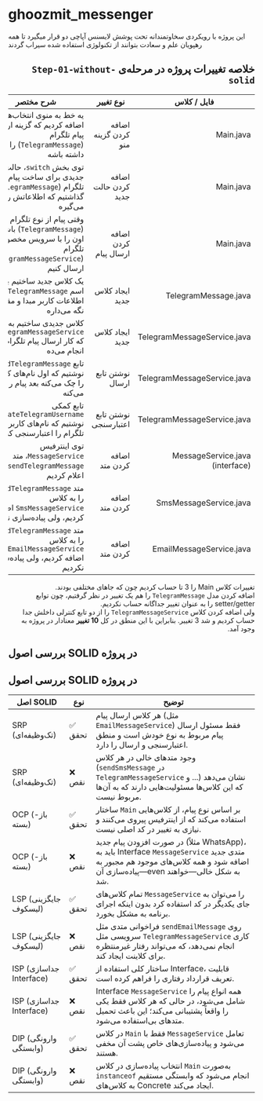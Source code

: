 # ghoozmit_messenger
این پروژه با رویکردی سخاوتمندانه تحت پوشش لایسنس آپاچی دو قرار میگیرد تا همه رهپویان علم و سعادت بتوانند از تکنولوژی استفاده شده سیراب گردند

<div dir="rtl">

## خلاصه تغییرات پروژه در مرحله‌ی `Step-01-without-solid`

| فایل / کلاس                       | نوع تغییر             | شرح مختصر                           |
|----------------------------------|-----------------------|-----------------------------------------------------------------|
| Main.java                        | اضافه کردن گزینه منو  | یه خط به منوی انتخاب‌ها اضافه کردیم که گزینه ارسال پیام تلگرام (`TelegramMessage`) را هم داشته باشه |
| Main.java                        | اضافه کردن حالت جدید  | توی بخش `switch`، حالت جدیدی برای ساخت پیام تلگرام (`TelegramMessage`) گذاشتیم که اطلاعاتش را می‌گیره |
| Main.java                        | اضافه کردن ارسال پیام | وقتی پیام از نوع تلگرام (`TelegramMessage`) باشه، اون را با سرویس مخصوص تلگرام (`TelegramMessageService`) ارسال کنیم |
| TelegramMessage.java             | ایجاد کلاس جدید       | یک کلاس جدید ساختیم به اسم `TelegramMessage` که اطلاعات کاربر مبدا و مقصد را نگه می‌داره |
| TelegramMessageService.java      | ایجاد کلاس جدید       | کلاس جدیدی ساختیم به اسم `TelegramMessageService` که کار ارسال پیام تلگرام را انجام می‌ده |
| TelegramMessageService.java      | نوشتن تابع ارسال     | تابع `sendTelegramMessage` نوشتیم که اول نام‌های کاربری را چک می‌کنه بعد پیام را چاپ می‌کنه |
| TelegramMessageService.java      | نوشتن تابع اعتبارسنجی | تابع کمکی `validateTelegramUsername` نوشتیم که نام‌های کاربری تلگرام را اعتبارسنجی کنه |
| MessageService.java (interface)  | اضافه کردن متد       | توی اینترفیس `MessageService`، متد `sendTelegramMessage` را اعلام کردیم |
| SmsMessageService.java           | اضافه کردن متد       | متد `sendTelegramMessage` را به کلاس `SmsMessageService` اضافه کردیم، ولی پیاده‌سازی نکردیم |
| EmailMessageService.java         | اضافه کردن متد       | متد `sendTelegramMessage` را به کلاس `EmailMessageService` اضافه کردیم، ولی پیاده‌سازی نکردیم |


تغییرات کلاس Main را 3 تا حساب کردیم چون که جاهای مختلفی بودند.<br>
اضافه کردن مدل `TelegramMessage` را هم یک تغییر در نظر گرفتیم، چون توابع setter/getter را به عنوان تغییر جداگانه حساب نکردیم.
<br>
ولی اضافه کردن کلاس `TelegramMessageService` را از دو تابع کنترلی داخلش جدا حساب کردیم و شد 3 تغییر.
بنابراین با این منطق در کل <b>10 تغییر</b> معنادار در پروژه به وجود آمد.
</div>

## بررسی اصول SOLID در پروژه

## بررسی اصول SOLID در پروژه

| اصل SOLID | نوع | توضیح |
|-----------|------|--------|
| SRP (تک‌وظیفه‌ای) | ✅ تحقق | هر کلاس ارسال پیام (مثل `EmailMessageService`) فقط مسئول ارسال پیام مربوط به نوع خودش است و منطق اعتبارسنجی و ارسال را دارد. |
| SRP (تک‌وظیفه‌ای) | ❌ نقص | وجود متدهای خالی در هر کلاس (`sendSmsMessage` در `TelegramMessageService` و ...) نشان می‌دهد که این کلاس‌ها مسئولیت‌هایی دارند که به آن‌ها مربوط نیست. |
| OCP (باز-بسته) | ✅ تحقق | ساختار `Main` بر اساس نوع پیام، از کلاس‌هایی استفاده می‌کند که از اینترفیس پیروی می‌کنند و نیازی به تغییر در کد اصلی نیست. |
| OCP (باز-بسته) | ❌ نقص | در صورت افزودن پیام جدید (مثلاً WhatsApp)، باید به Interface `MessageService` متدی جدید اضافه شود و همه کلاس‌های موجود هم مجبور به پیاده‌سازی آن—even به شکل خالی—خواهند شد. |
| LSP (جایگزینی لیسکوف) | ✅ تحقق | تمام کلاس‌های `MessageService` را می‌توان به جای یکدیگر در کد استفاده کرد بدون اینکه اجرای برنامه به مشکل بخورد. |
| LSP (جایگزینی لیسکوف) | ❌ نقص | فراخوانی متدی مثل `sendEmailMessage` روی سرویسی مثل `TelegramMessageService` کاری انجام نمی‌دهد، که می‌تواند رفتار غیرمنتظره برای کلاینت ایجاد کند. |
| ISP (جداسازی Interface) | ✅ تحقق | ساختار کلی استفاده از Interface، قابلیت تعریف قرارداد رفتاری را فراهم کرده است. |
| ISP (جداسازی Interface) | ❌ نقص | Interface `MessageService` همه انواع پیام را شامل می‌شود، در حالی که هر کلاس فقط یکی را واقعاً پشتیبانی می‌کند؛ این باعث تحمیل متدهای بی‌استفاده می‌شود. |
| DIP (وارونگی وابستگی) | ✅ تحقق | در کلاس `Main` فقط با `MessageService` تعامل می‌شود و پیاده‌سازی‌های خاص پشت آن مخفی هستند. |
| DIP (وارونگی وابستگی) | ❌ نقص | انتخاب پیاده‌سازی در کلاس `Main` به‌صورت `instanceof` انجام می‌شود که وابستگی مستقیم به کلاس‌های Concrete ایجاد می‌کند. |

